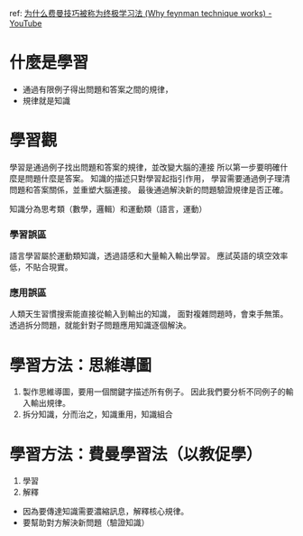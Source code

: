 ref: [为什么费曼技巧被称为终极学习法 (Why feynman technique works) - YouTube](https://www.youtube.com/watch?v=7iNJyEbYDdc&ab_channel=JangoY)
# 什麼是學習
- 通過有限例子得出問題和答案之間的規律，
- 規律就是知識

# 學習觀
學習是通過例子找出問題和答案的規律，並改變大腦的連接
所以第一步要明確什麼是問題什麼是答案。
知識的描述只對學習起指引作用，
學習需要通過例子理清問題和答案關係，並重塑大腦連接。
最後通過解決新的問題驗證規律是否正確。

知識分為思考類（數學，邏輯）和運動類（語言，運動）

### 學習誤區
語言學習屬於運動類知識，透過語感和大量輸入輸出學習。
應試英語的填空效率低，不貼合現實。

### 應用誤區
 人類天生習慣搜索能直接從輸入到輸出的知識，
 面對複雜問題時，會束手無策。
 透過拆分問題，就能針對子問題應用知識逐個解決。


# 學習方法：思維導圖
1. 製作思維導圖，要用一個關鍵字描述所有例子。 因此我們要分析不同例子的輸入輸出規律。
2. 拆分知識，分而治之，知識重用，知識組合

# 學習方法：費曼學習法（以教促學）
 
1. 學習
2. 解釋

- 因為要傳達知識需要濃縮訊息，解釋核心規律。
- 要幫助對方解決新問題（驗證知識）